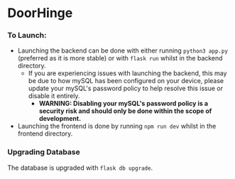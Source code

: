 # DoorHinge

### To Launch:

- Launching the backend can be done with either running `python3 app.py` (preferred as it is more stable) or with `flask run` whilst in the backend directory.
  - If you are experiencing issues with launching the backend, this may be due to how mySQL has been configured on your device, please update your mySQL's password policy to help resolve this issue or disable it entirely.
    - **WARNING: Disabling your mySQL's password policy is a security risk and should only be done within the scope of development.**
- Launching the frontend is done by running `npm run dev` whilst in the frontend directory.


### Upgrading Database

The database is upgraded with `flask db upgrade`.
